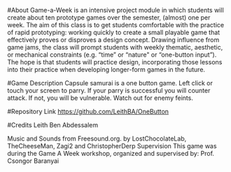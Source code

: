 #About
Game-a-Week is an intensive project module in which students will create about ten prototype games over the semester, (almost) one per week. The aim of this class is to get students comfortable with the practice of rapid prototyping: working quickly to create a small playable game that effectively proves or disproves a design concept. Drawing influence from game jams, the class will prompt students with weekly thematic, aesthetic, or mechanical constraints (e.g. “time” or “nature" or “one-button input”). The hope is that students will practice design, incorporating those lessons into their practice when developing longer-form games in the future.

#Game Description
Capsule samurai is a one button game. Left click or touch your screen to parry. If your parry is successful you will counter attack. If not, you will be vulnerable.
Watch out for enemy feints.

#Repository Link
https://github.com/LeithBA/OneButton

#Credits
Leith Ben Abdessalem

Music and Sounds from Freesound.org. by LostChocolateLab, TheCheeseMan​, Zagi2 and ChristopherDerp​​
Supervision
This game was during the Game A Week workshop, organized and supervised by: Prof. Csongor Baranyai 
